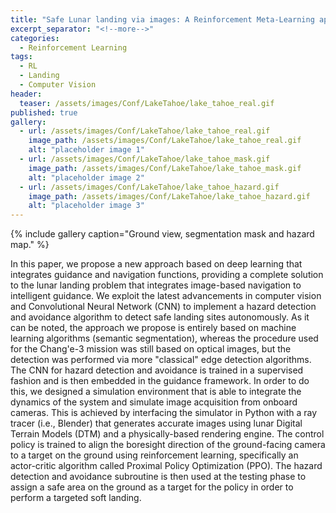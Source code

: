 ```yaml
---
title: "Safe Lunar landing via images: A Reinforcement Meta-Learning application to autonomous hazard avoidance and landing"
excerpt_separator: "<!--more-->"
categories:
  - Reinforcement Learning
tags:
  - RL
  - Landing
  - Computer Vision
header:
  teaser: /assets/images/Conf/LakeTahoe/lake_tahoe_real.gif
published: true
gallery:
  - url: /assets/images/Conf/LakeTahoe/lake_tahoe_real.gif
    image_path: /assets/images/Conf/LakeTahoe/lake_tahoe_real.gif
    alt: "placeholder image 1"
  - url: /assets/images/Conf/LakeTahoe/lake_tahoe_mask.gif
    image_path: /assets/images/Conf/LakeTahoe/lake_tahoe_mask.gif
    alt: "placeholder image 2"
  - url: /assets/images/Conf/LakeTahoe/lake_tahoe_hazard.gif
    image_path: /assets/images/Conf/LakeTahoe/lake_tahoe_hazard.gif
    alt: "placeholder image 3"
---
```


{% include gallery caption="Ground view, segmentation mask and hazard map." %}

In this paper, we propose a new approach based on deep learning that integrates guidance and navigation functions, providing a complete solution to the lunar landing problem that integrates image-based navigation to intelligent guidance. We exploit the latest advancements in computer vision and Convolutional Neural Network (CNN) to implement a hazard detection and avoidance algorithm to detect safe landing sites autonomously. As it can be noted, the approach we propose is entirely based on machine learning algorithms (semantic segmentation), whereas the procedure used for the Chang'e-3 mission was still based on optical images, but the detection was performed via more "classical" edge detection algorithms. The CNN for hazard detection and avoidance is trained in a supervised fashion and is then embedded in the guidance framework. In order to do this, we designed a simulation environment that is able to integrate the dynamics of the system and simulate image acquisition from onboard cameras. This is achieved by interfacing the simulator in Python with a ray tracer (i.e., Blender) that generates accurate images using lunar Digital Terrain Models (DTM) and a physically-based rendering engine. The control policy is trained to align the boresight direction of the ground-facing camera to a target on the ground using reinforcement learning, specifically an actor-critic algorithm called Proximal Policy Optimization (PPO). The hazard detection and avoidance subroutine is then used at the testing phase to assign a safe area on the ground as a target for the policy in order to perform a targeted soft landing.

<!-- {% include figure image_path="/assets/images/Conf/LakeTahoe/lake_tahoe_real.gif" caption="Ground View" %}

{% include figure image_path="/assets/images/Conf/LakeTahoe/lake_tahoe_mask.gif" caption="Ground Mask" %}

{% include figure image_path="/assets/images/Conf/LakeTahoe/lake_tahoe_hazard.gif" caption="Ground Hazard map" %} -->